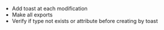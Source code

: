 - Add toast at each modification
- Make all exports
- Verify if type not exists or attribute before creating by toast
